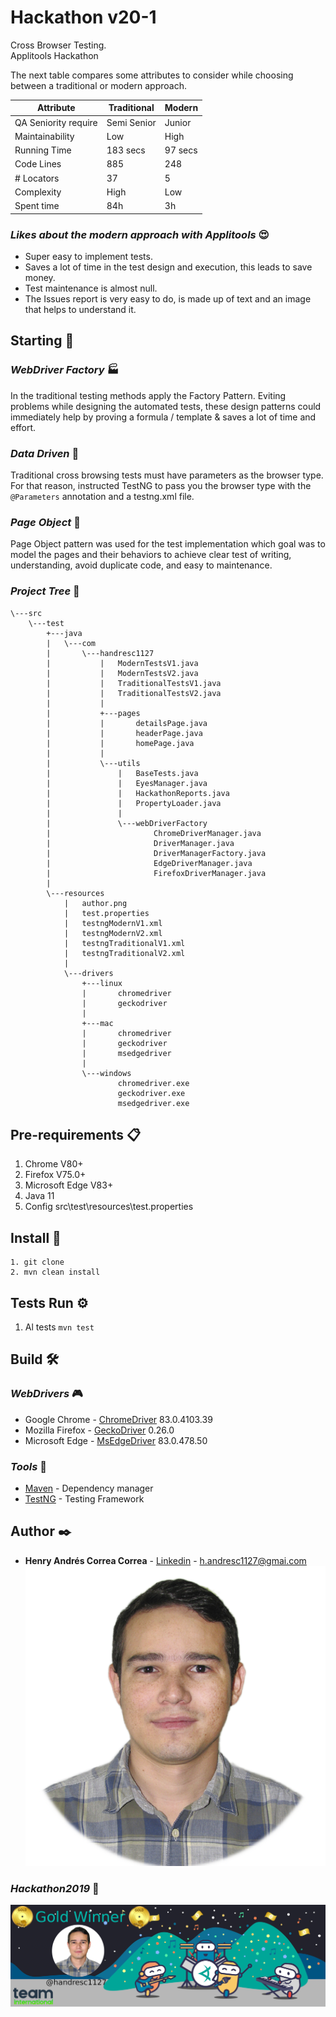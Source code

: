 # Hackathon v20-1
Cross Browser Testing.\
Applitools Hackathon

The next table compares some attributes to consider while choosing between 
a traditional or modern approach.

| Attribute| Traditional | Modern |
| ----------- | ----------- |----------- |
| QA Seniority require | Semi Senior | Junior |
| Maintainability | Low | High |
| Running Time | 183 secs | 97 secs |
| Code Lines | 885 | 248 |
| # Locators | 37 | 5 |
| Complexity | High | Low |
| Spent time | 84h | 3h |

### *Likes about the modern approach with Applitools* 😍
- Super easy to implement tests.
- Saves a lot of time in the test design and execution, this leads to save money.
- Test maintenance is almost null.
- The Issues report is very easy to do, is made up of text and an image that helps to understand it.

## Starting 🚀

### *WebDriver Factory* 🏭
In the traditional testing methods apply the Factory Pattern. 
Eviting problems while designing the automated tests, these 
design patterns could immediately help by proving a formula /
template & saves a lot of time and effort.

### *Data Driven* 📂
Traditional cross browsing tests must have parameters as the 
browser type. For that reason, instructed TestNG to pass you 
the browser type with the `@Parameters` annotation and a testng.xml file.

### *Page Object* 📃
Page Object pattern was used for the test implementation which
 goal was to model the pages and their behaviors to achieve clear
  test of writing, understanding, avoid duplicate code, and easy
   to maintenance.

### *Project Tree* 🌳
```
\---src
    \---test
        +---java
        |   \---com
        |       \---handresc1127
        |           |   ModernTestsV1.java
        |           |   ModernTestsV2.java
        |           |   TraditionalTestsV1.java
        |           |   TraditionalTestsV2.java
        |           |
        |           +---pages
        |           |       detailsPage.java
        |           |       headerPage.java
        |           |       homePage.java
        |           |
        |           \---utils
        |               |   BaseTests.java
        |               |   EyesManager.java
        |               |   HackathonReports.java
        |               |   PropertyLoader.java
        |               |
        |               \---webDriverFactory
        |                       ChromeDriverManager.java
        |                       DriverManager.java
        |                       DriverManagerFactory.java
        |                       EdgeDriverManager.java
        |                       FirefoxDriverManager.java
        |
        \---resources
            |   author.png
            |   test.properties
            |   testngModernV1.xml
            |   testngModernV2.xml
            |   testngTraditionalV1.xml
            |   testngTraditionalV2.xml
            |
            \---drivers
                +---linux
                |       chromedriver
                |       geckodriver
                |
                +---mac
                |       chromedriver
                |       geckodriver
                |       msedgedriver
                |
                \---windows
                        chromedriver.exe
                        geckodriver.exe
                        msedgedriver.exe
```

## Pre-requirements 📋

1. Chrome V80+
2. Firefox V75.0+
3. Microsoft Edge V83+
4. Java 11
5. Config src\test\resources\test.properties

## Install 📌

```
1. git clone
2. mvn clean install 
```

## Tests Run ⚙️

1. Al tests `mvn test`

## Build 🛠️

### *WebDrivers* 🎮
* Google Chrome   - [ChromeDriver](https://chromedriver.chromium.org/downloads) 83.0.4103.39
* Mozilla Firefox - [GeckoDriver](https://github.com/mozilla/geckodriver/releases)  0.26.0
* Microsoft Edge  - [MsEdgeDriver](https://developer.microsoft.com/en-us/microsoft-edge/tools/webdriver/) 83.0.478.50

### *Tools* 🔧
* [Maven](https://maven.apache.org/) - Dependency manager
* [TestNG](https://testng.org/) - Testing Framework

## Author ✒️

* **Henry Andrés Correa Correa** - [Linkedin](https://www.linkedin.com/in/henryandrescorrea/) -  [h.andresc1127@gmai.com](mailto:h.andresc1127@gmai.com) \
![author](src/test/resources/author.png "Henry Andres Correa Correa")

### *Hackathon2019* 🌟
![GoldWinner](src/test/resources/goldWinner.jpg "Hackathon 2019")